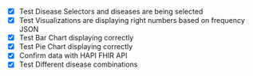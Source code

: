 - [x] Test Disease Selectors and diseases are being selected
- [x] Test Visualizations are displaying right numbers based on frequency JSON
- [x] Test Bar Chart displaying correctly
- [x] Test Pie Chart displaying correctly
- [x] Confirm data with HAPI FHIR API
- [x] Test Different disease combinations
